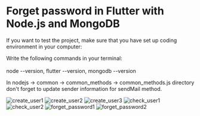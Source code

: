 # Forget password in Flutter with Node.js and MongoDB

If you want to test the project, make sure that you have set up coding environment in your computer: <br>

Write the following commands in your terminal: <br><br>
node --version, flutter --version, mongodb --version <br>

In nodejs -> common -> common_methods -> common_methods.js directory don't forget to update sender information for sendMail method.<br>

![create_user1](https://user-images.githubusercontent.com/34074484/98465882-1f352e00-21dd-11eb-9cee-6f1735080e11.png)
![create_user2](https://user-images.githubusercontent.com/34074484/98465883-20665b00-21dd-11eb-8e55-af4e22c07eae.png)
![create_user3](https://user-images.githubusercontent.com/34074484/98465885-21978800-21dd-11eb-815e-4beb74eb5feb.png)
![check_user1](https://user-images.githubusercontent.com/34074484/98465890-23614b80-21dd-11eb-8a50-cdad0e8134fd.png)
![check_user2](https://user-images.githubusercontent.com/34074484/98465891-23f9e200-21dd-11eb-8fde-ee03d8e4aa48.png)
![forget_password1](https://user-images.githubusercontent.com/34074484/98465892-252b0f00-21dd-11eb-9506-59be87b88862.png)
![forget_password2](https://user-images.githubusercontent.com/34074484/98465894-265c3c00-21dd-11eb-85bf-7c9ff579299d.png)



